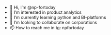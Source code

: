 - 👋 Hi, I’m @np-fortoday
- 👀 I’m interested in product analytics 
- 🌱 I’m currently learning python and BI-platforms
- 💞️ I’m looking to collaborate on corporations 
- 📫 How to reach me in tg: npfortoday


<!---
np-fortoday/np-fortoday is a ✨ special ✨ repository because its `README.md` (this file) appears on your GitHub profile.
You can click the Preview link to take a look at your changes.
--->
